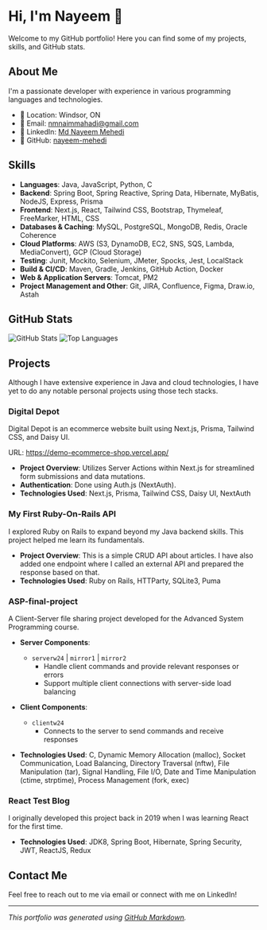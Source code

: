 # Hi, I'm Nayeem 👋

Welcome to my GitHub portfolio! Here you can find some of my projects, skills, and GitHub stats.

## About Me

I'm a passionate developer with experience in various programming languages and technologies.

- 📍 Location: Windsor, ON
- 📧 Email: [nmnaimmahadi@gmail.com](mailto:nmnaimmahadi@gmail.com)
- 💼 LinkedIn: [Md Nayeem Mehedi](https://www.linkedin.com/in/nayeem-mehedi/)
- 🐙 GitHub: [nayeem-mehedi](https://github.com/nayeem-mehedi)

## Skills

- **Languages**: Java, JavaScript, Python, C
- **Backend**: Spring Boot, Spring Reactive, Spring Data, Hibernate, MyBatis, NodeJS, Express, Prisma
- **Frontend**: Next.js, React, Tailwind CSS, Bootstrap, Thymeleaf, FreeMarker, HTML, CSS
- **Databases & Caching**: MySQL, PostgreSQL, MongoDB, Redis, Oracle Coherence
- **Cloud Platforms**: AWS (S3, DynamoDB, EC2, SNS, SQS, Lambda, MediaConvert), GCP (Cloud Storage)
- **Testing**: Junit, Mockito, Selenium, JMeter, Spocks, Jest, LocalStack
- **Build & CI/CD**: Maven, Gradle, Jenkins, GitHub Action, Docker
- **Web & Application Servers**: Tomcat, PM2
- **Project Management and Other**: Git, JIRA, Confluence, Figma, Draw.io, Astah

## GitHub Stats

![GitHub Stats](https://github-readme-stats.vercel.app/api?username=nayeem-mehedi&show_icons=true&theme=catppuccin_latte)
![Top Languages](https://github-readme-stats.vercel.app/api/top-langs/?username=nayeem-mehedi&layout=compact&theme=catppuccin_latte)

## Projects

Although I have extensive experience in Java and cloud technologies, I have yet to do any notable personal projects using those tech stacks.

### Digital Depot
Digital Depot is an ecommerce website built using Next.js, Prisma, Tailwind CSS, and Daisy UI.

URL: https://demo-ecommerce-shop.vercel.app/

- **Project Overview**: Utilizes Server Actions within Next.js for streamlined form submissions and data mutations.
- **Authentication**: Done using Auth.js (NextAuth).
- **Technologies Used**: Next.js, Prisma, Tailwind CSS, Daisy UI, NextAuth


### My First Ruby-On-Rails API
I explored Ruby on Rails to expand beyond my Java backend skills. This project helped me learn its fundamentals.

- **Project Overview**: This is a simple CRUD API about articles. I have also added one endpoint where I called an external API and prepared the response based on that.
- **Technologies Used**: Ruby on Rails, HTTParty, SQLite3, Puma


### ASP-final-project
A Client-Server file sharing project developed for the Advanced System Programming course.

- **Server Components**:
  - `serverw24` | `mirror1` | `mirror2`
    - Handle client commands and provide relevant responses or errors
    - Support multiple client connections with server-side load balancing

- **Client Components**:
  - `clientw24`
    - Connects to the server to send commands and receive responses

- **Technologies Used**: C, Dynamic Memory Allocation (malloc), Socket Communication, Load Balancing, Directory Traversal (nftw), File Manipulation (tar), Signal Handling, File I/O, Date and Time Manipulation (ctime, strptime), Process Management (fork, exec)


### React Test Blog
I originally developed this project back in 2019 when I was learning React for the first time.

- **Technologies Used**: JDK8, Spring Boot, Hibernate, Spring Security, JWT, ReactJS, Redux


## Contact Me

Feel free to reach out to me via email or connect with me on LinkedIn!

---

*This portfolio was generated using [GitHub Markdown](https://guides.github.com/features/mastering-markdown/).*




